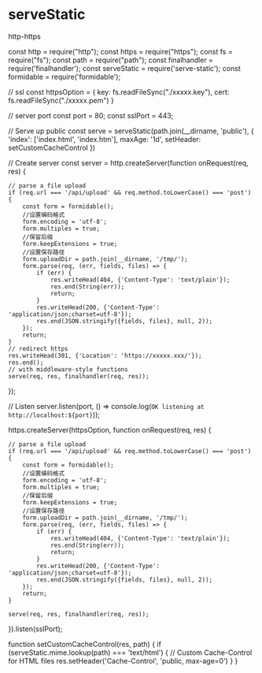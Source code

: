 # serveStatic
http-https

const http = require("http");
const https = require("https");
const fs = require("fs");
const path = require("path");
const finalhandler = require('finalhandler');
const serveStatic = require('serve-static');
const formidable = require('formidable');

// ssl
const httpsOption = {
    key: fs.readFileSync("./xxxxx.key"),
    cert: fs.readFileSync("./xxxxx.pem")
}

// server port
const port = 80;
const sslPort = 443;

// Serve up public
const serve = serveStatic(path.join(__dirname, 'public'), {
    'index': ['index.html', 'index.htm'],
    maxAge: '1d',
    setHeader: setCustomCacheControl
})

// Create server
const server = http.createServer(function onRequest(req, res) {

    // parse a file upload
    if (req.url === '/api/upload' && req.method.toLowerCase() === 'post') {
        const form = formidable();
        //设置编码格式
        form.encoding = 'utf-8';
        form.multiples = true;
        //保留后缀
        form.keepExtensions = true;
        //设置保存路径
        form.uploadDir = path.join(__dirname, '/tmp/');
        form.parse(req, (err, fields, files) => {
            if (err) {
                res.writeHead(404, {'Content-Type': 'text/plain'});
                res.end(String(err));
                return;
            }
            res.writeHead(200, {'Content-Type': 'application/json;charset=utf-8'});
            res.end(JSON.stringify({fields, files}, null, 2));
        });
        return;
    }
    // redirect https
    res.writeHead(301, {'Location': 'https://xxxxx.xxx/'});
    res.end();
    // with middleware-style functions
    serve(req, res, finalhandler(req, res));
});

// Listen
server.listen(port, () => console.log(`OK listening at http://localhost:${port}`));

https.createServer(httpsOption, function onRequest(req, res) {

    // parse a file upload
    if (req.url === '/api/upload' && req.method.toLowerCase() === 'post') {
        const form = formidable();
        //设置编码格式
        form.encoding = 'utf-8';
        form.multiples = true;
        //保留后缀
        form.keepExtensions = true;
        //设置保存路径
        form.uploadDir = path.join(__dirname, '/tmp/');
        form.parse(req, (err, fields, files) => {
            if (err) {
                res.writeHead(404, {'Content-Type': 'text/plain'});
                res.end(String(err));
                return;
            }
            res.writeHead(200, {'Content-Type': 'application/json;charset=utf-8'});
            res.end(JSON.stringify({fields, files}, null, 2));
        });
        return;
    }

    serve(req, res, finalhandler(req, res));
}).listen(sslPort);


function setCustomCacheControl(res, path) {
    if (serveStatic.mime.lookup(path) === 'text/html') {
        // Custom Cache-Control for HTML files
        res.setHeader('Cache-Control', 'public, max-age=0')
    }
}

